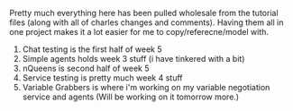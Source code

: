 Pretty much everything here has been pulled wholesale from the tutorial files (along with all of charles changes and comments). 
Having them all in one project makes it a lot easier for me to copy/referecne/model with.

<ol>
    <li>Chat testing is the first half of week 5</li>
    <li>Simple agents holds week 3 stuff (i have tinkered with a bit)</li>
    <li>nQueens is second half of week 5</li>
    <li>Service testing is pretty much week 4 stuff</li> 
    <li>Variable Grabbers is where i'm working on my variable negotiation service and agents (Will be working on it tomorrow more.)</li> 
</ol>